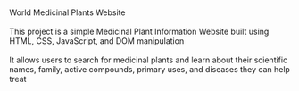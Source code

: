  <br>World Medicinal Plants Website</br><br>This project is a simple Medicinal Plant Information Website built using HTML, CSS, JavaScript, and DOM manipulation</br> <br>It allows users to search for medicinal plants and learn about their scientific names, family, active compounds, primary uses, and diseases they can help treat</br>
